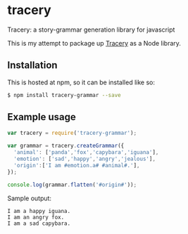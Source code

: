 # tracery
Tracery: a story-grammar generation library for javascript

This is my attempt to package up [Tracery](https://github.com/galaxykate/tracery/) as a Node library.

## Installation

This is hosted at npm, so it can be installed like so:

```bash
$ npm install tracery-grammar --save
```

## Example usage

```javascript
var tracery = require('tracery-grammar');

var grammar = tracery.createGrammar({
  'animal': ['panda','fox','capybara','iguana'],
  'emotion': ['sad','happy','angry','jealous'],
  'origin':['I am #emotion.a# #animal#.'],
});

console.log(grammar.flatten('#origin#'));
```

Sample output:

```plaintext
I am a happy iguana.
I am an angry fox.
I am a sad capybara.
```
